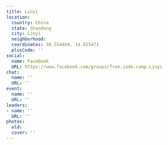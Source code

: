 ```yaml
---
title: Linyi
location:
  country: China
  state: Shandong
  city: Linyi
  neighborhood: 
  coordinates: 38.554469, 14.825471
  plusCode: ''
social:
  name: Facebook
  URL: https://www.facebook.com/groups/free.code.camp.Linyi
chat:
  name: ''
  URL: ''
event:
  name: ''
  URL: ''
leaders:
- name: ''
  URL: ''
photos:
  old: 
  cover: ''
---
```

